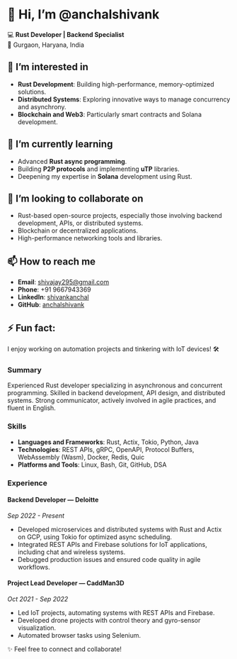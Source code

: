 # 👋 Hi, I’m @anchalshivank  
💻 **Rust Developer | Backend Specialist**  
📍 Gurgaon, Haryana, India  



## 👀 I’m interested in  
- **Rust Development**: Building high-performance, memory-optimized solutions.  
- **Distributed Systems**: Exploring innovative ways to manage concurrency and asynchrony.  
- **Blockchain and Web3**: Particularly smart contracts and Solana development.  



## 🌱 I’m currently learning  
- Advanced **Rust async programming**.  
- Building **P2P protocols** and implementing **uTP** libraries.  
- Deepening my expertise in **Solana** development using Rust.  


## 💞️ I’m looking to collaborate on  
- Rust-based open-source projects, especially those involving backend development, APIs, or distributed systems.  
- Blockchain or decentralized applications.  
- High-performance networking tools and libraries.  



## 📫 How to reach me  
- **Email**: shivajay295@gmail.com  
- **Phone**: +91 9667943369  
- **LinkedIn**: [shivankanchal](https://www.linkedin.com/in/shivankanchal/)  
- **GitHub**: [anchalshivank](https://github.com/anchalshivank)  


## ⚡ Fun fact:  
I enjoy working on automation projects and tinkering with IoT devices! 🛠️  



### **Summary**  
Experienced Rust developer specializing in asynchronous and concurrent programming. Skilled in backend development, API design, and distributed systems. Strong communicator, actively involved in agile practices, and fluent in English.  


### **Skills**  
- **Languages and Frameworks**: Rust, Actix, Tokio, Python, Java  
- **Technologies**: REST APIs, gRPC, OpenAPI, Protocol Buffers, WebAssembly (Wasm), Docker, Redis, Quic  
- **Platforms and Tools**: Linux, Bash, Git, GitHub, DSA  


### **Experience**  
#### **Backend Developer — Deloitte**  
*Sep 2022 - Present*  
- Developed microservices and distributed systems with Rust and Actix on GCP, using Tokio for optimized async scheduling.  
- Integrated REST APIs and Firebase solutions for IoT applications, including chat and wireless systems.  
- Debugged production issues and ensured code quality in agile workflows.  

#### **Project Lead Developer — CaddMan3D**  
*Oct 2021 - Sep 2022*  
- Led IoT projects, automating systems with REST APIs and Firebase.  
- Developed drone projects with control theory and gyro-sensor visualization.  
- Automated browser tasks using Selenium.  
 
✨ Feel free to connect and collaborate!  

